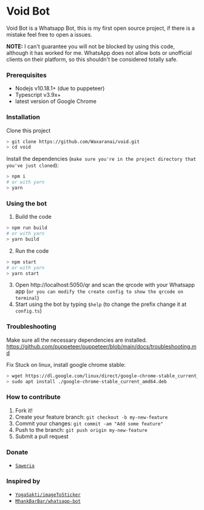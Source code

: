 # Void Bot
Void Bot is a Whatsapp Bot, this is my first open source project, if there is a mistake feel free to open a issues.

**NOTE:** I can't guarantee you will not be blocked by using this code, although it has worked for me. WhatsApp does not allow bots or unofficial clients on their platform, so this shouldn't be considered totally safe.

### Prerequisites
- Nodejs v10.18.1+ (due to puppeteer)
- Typescript v3.9x+
- latest version of Google Chrome

### Installation
Clone this project

```bash
> git clone https://github.com/Waxaranai/void.git
> cd void
```

Install the dependencies (`make sure you're in the project directory that you've just cloned`):

```bash
> npm i
# or with yarn
> yarn
```
### Using the bot

1. Build the code 
```bash
> npm run build
# or with yarn
> yarn build
```
2. Run the code
```bash
> npm start
# or with yarn
> yarn start
```
3. Open http://localhost:5050/qr and scan the qrcode with your Whatsapp app (`or you can modify the create config to show the qrcode on terminal`)
4. Start using the bot by typing `$help` (to change the prefix change it at `config.ts`)


### Troubleshooting
Make sure all the necessary dependencies are installed.
https://github.com/puppeteer/puppeteer/blob/main/docs/troubleshooting.md

Fix Stuck on linux, install google chrome stable:
```bash
> wget https://dl.google.com/linux/direct/google-chrome-stable_current_amd64.deb
> sudo apt install ./google-chrome-stable_current_amd64.deb
```

### How to contribute
1. Fork it!
2. Create your feature branch: `git checkout -b my-new-feature`
3. Commit your changes: `git commit -am "Add some feature"`
4. Push to the branch: `git push origin my-new-feature`
5. Submit a pull request

### Donate
* [`Saweria`](https://saweria.co/donate/waxaranai)

### Inspired by
* [`YogaSakti/imageToSticker`](https://github.com/YogaSakti/imageToSticker)
* [`MhankBarBar/whatsapp-bot`](https://github.com/MhankBarBar/whatsapp-bot)
